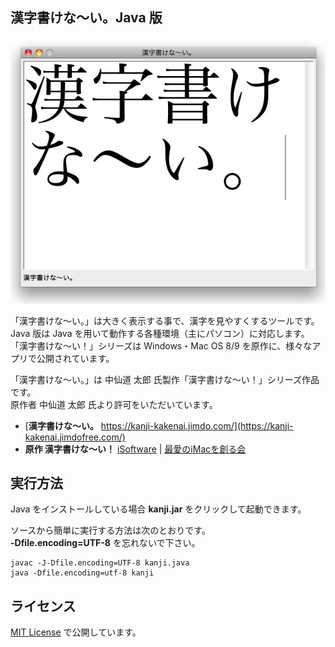 ## 漢字書けな～い。Java 版

![macOS での実行](/screenshot.jpg)

「漢字書けな～い。」は大きく表示する事で、漢字を見やすくするツールです。\
Java 版は Java を用いて動作する各種環境（主にパソコン）に対応します。\
「漢字書けな～い！」シリーズは Windows・Mac OS 8/9 を原作に、様々なアプリで公開されています。

「漢字書けな～い。」は 中仙道 太郎 氏製作「漢字書けな〜い！」シリーズ作品です。\
原作者 中仙道 太郎 氏より許可をいただいています。

- [**漢字書けな～い。** https://kanji-kakenai.jimdo.com/](https://kanji-kakenai.jimdofree.com/)
- **原作 漢字書けな～い！** [iSoftware](http://nakasendo.com/isoft.html) | [最愛のiMacを創る会](http://nakasendo.com/) 

## 実行方法

Java をインストールしている場合 **kanji.jar** をクリックして起動できます。

ソースから簡単に実行する方法は次のとおりです。\
**-Dfile.encoding=UTF-8** を忘れないで下さい。

```
javac -J-Dfile.encoding=UTF-8 kanji.java
java -Dfile.encoding=utf-8 kanji
```

## ライセンス

[MIT License](/LICENSE) で公開しています。
